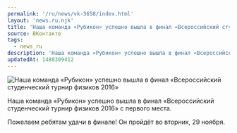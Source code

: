 ```yaml
---
permalink: '/ru/news/vk-3658/index.html'
layout: 'news.ru.njk'
title: 'Наша команда «Рубикон» успешно вышла в финал «Всероссийский студенческий турнир физиков 2016» с'
source: ВКонтакте
tags:
  - news_ru
description: 'Наша команда «Рубикон» успешно вышла в финал «Всероссийский студенческий турнир физиков 2016»'
updatedAt: 1480309412
---
```

![Наша команда «Рубикон» успешно вышла в финал «Всероссийский студенческий турнир физиков 2016»](https://sun9-30.userapi.com/impf/c636816/v636816484/36338/3XCBcbgC8iQ.jpg?size=1280x720&quality=96&proxy=1&sign=091df3984af404d1f93eb9f45a179e5b&c_uniq_tag=dJfxVuyk0LwdlPVW4cQKAeGuxL03LtbzlHBp3XnKWzA&type=album)

Наша команда «Рубикон» успешно вышла в финал «Всероссийский студенческий турнир физиков 2016» с первого места.

Пожелаем ребятам удачи в финале!
Он пройдёт во вторник, 29 ноября.
